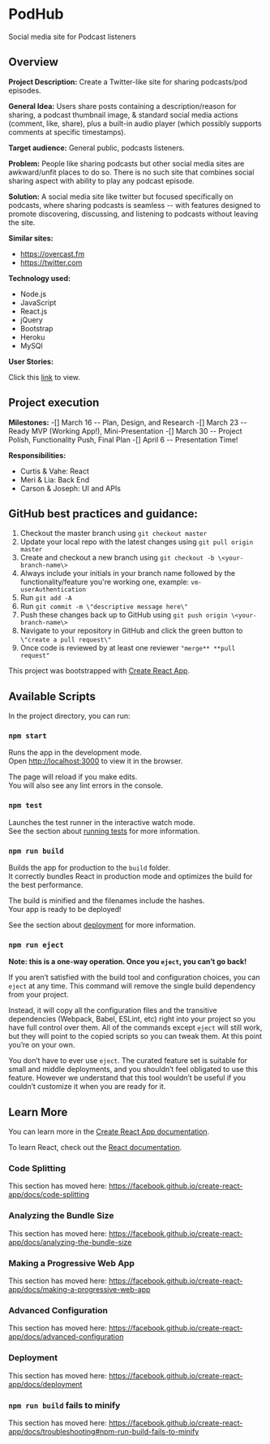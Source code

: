 # PodHub
Social media site for Podcast listeners

## Overview
**Project Description:** Create a Twitter-like site for sharing podcasts/pod episodes.

**General Idea:** Users share posts containing a description/reason for sharing, a podcast thumbnail image, & standard social media actions (comment, like, share), plus a built-in audio player (which possibly supports comments at specific timestamps).

**Target audience:** General public, podcasts listeners.

**Problem:** People like sharing podcasts but other social media sites are awkward/unfit places to do so. There is no such site that combines social sharing aspect with ability to play any podcast episode. 

**Solution:** A social media site like twitter but focused specifically on podcasts, where sharing podcasts is seamless -- with features designed to promote discovering, discussing, and listening to podcasts without leaving the site.

**Similar sites:** 
- https://overcast.fm 
- https://twitter.com

**Technology used:**
-   Node.js
-   JavaScript
-   React.js
-   jQuery
-   Bootstrap
-   Heroku
-   MySQl

**User Stories:**

Click this [link](https://github.com/vaheminasyan2/podhub/issues/4) to view. 


## Project execution
**Milestones:**
-[] March 16 -- Plan, Design, and Research
-[] March 23 -- Ready MVP (Working App!), Mini-Presentation
-[] March 30 -- Project Polish, Functionality Push, Final Plan
-[] April 6 -- Presentation Time!

**Responsibilities:**
-   Curtis & Vahe: React
-   Meri & Lia: Back End
-   Carson & Joseph: UI and APIs

## GitHub best practices and guidance:
1.  Checkout the master branch using `git checkout master`
2.  Update your local repo with the latest changes using `git pull origin master`
3.  Create and checkout a new branch using `git checkout -b \<your-branch-name\>`
4.  Always include your initials in your branch name followed by the functionality/feature you're working one, example: `vm-userAuthentication`
5.  Run `git add -A`
6.  Run `git commit -m \"descriptive message here\"`
7.  Push these changes back up to GitHub using `git push origin \<your-branch-name\>`
8.  Navigate to your repository in GitHub and click the green button to `\"create a pull request\"`
9. Once code is reviewed by at least one reviewer `"merge** **pull request"`


This project was bootstrapped with [Create React App](https://github.com/facebook/create-react-app).

## Available Scripts

In the project directory, you can run:

### `npm start`

Runs the app in the development mode.<br>
Open [http://localhost:3000](http://localhost:3000) to view it in the browser.

The page will reload if you make edits.<br>
You will also see any lint errors in the console.

### `npm test`

Launches the test runner in the interactive watch mode.<br>
See the section about [running tests](https://facebook.github.io/create-react-app/docs/running-tests) for more information.

### `npm run build`

Builds the app for production to the `build` folder.<br>
It correctly bundles React in production mode and optimizes the build for the best performance.

The build is minified and the filenames include the hashes.<br>
Your app is ready to be deployed!

See the section about [deployment](https://facebook.github.io/create-react-app/docs/deployment) for more information.

### `npm run eject`

**Note: this is a one-way operation. Once you `eject`, you can’t go back!**

If you aren’t satisfied with the build tool and configuration choices, you can `eject` at any time. This command will remove the single build dependency from your project.

Instead, it will copy all the configuration files and the transitive dependencies (Webpack, Babel, ESLint, etc) right into your project so you have full control over them. All of the commands except `eject` will still work, but they will point to the copied scripts so you can tweak them. At this point you’re on your own.

You don’t have to ever use `eject`. The curated feature set is suitable for small and middle deployments, and you shouldn’t feel obligated to use this feature. However we understand that this tool wouldn’t be useful if you couldn’t customize it when you are ready for it.

## Learn More

You can learn more in the [Create React App documentation](https://facebook.github.io/create-react-app/docs/getting-started).

To learn React, check out the [React documentation](https://reactjs.org/).

### Code Splitting

This section has moved here: https://facebook.github.io/create-react-app/docs/code-splitting

### Analyzing the Bundle Size

This section has moved here: https://facebook.github.io/create-react-app/docs/analyzing-the-bundle-size

### Making a Progressive Web App

This section has moved here: https://facebook.github.io/create-react-app/docs/making-a-progressive-web-app

### Advanced Configuration

This section has moved here: https://facebook.github.io/create-react-app/docs/advanced-configuration

### Deployment

This section has moved here: https://facebook.github.io/create-react-app/docs/deployment

### `npm run build` fails to minify

This section has moved here: https://facebook.github.io/create-react-app/docs/troubleshooting#npm-run-build-fails-to-minify
